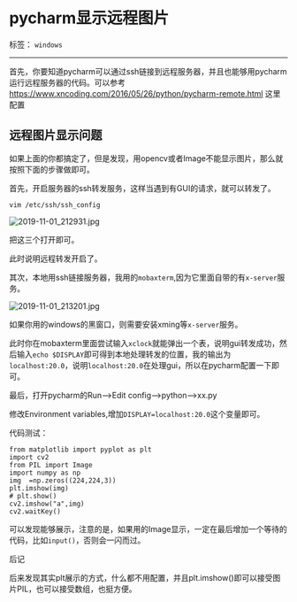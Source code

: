 ﻿# pycharm显示远程图片

标签： `windows`

---

首先，你要知道pycharm可以通过ssh链接到远程服务器，并且也能够用pycharm运行远程服务器的代码。可以参考 https://www.xncoding.com/2016/05/26/python/pycharm-remote.html 这里配置  

## 远程图片显示问题   

如果上面的你都搞定了，但是发现，用opencv或者Image不能显示图片，那么就按照下面的步骤做即可。  

首先，开启服务器的ssh转发服务，这样当遇到有GUI的请求，就可以转发了。

```vim /etc/ssh/ssh_config```  

![2019-11-01_212931.jpg](http://ww1.sinaimg.cn/large/005Dd0fOgy1g8iv1wny6oj306z0233yr.jpg) 

把这三个打开即可。  

此时说明远程转发开启了。  

其次，本地用ssh链接服务器，我用的`mobaxterm`,因为它里面自带的有`x-server`服务。  

![2019-11-01_213201.jpg](http://ww1.sinaimg.cn/large/005Dd0fOgy1g8iv4e5v0xj30fg02awfl.jpg)  

如果你用的windows的黑窗口，则需要安装xming等`x-server`服务。  

此时你在mobaxterm里面尝试输入`xclock`就能弹出一个表，说明gui转发成功，然后输入`echo $DISPLAY`即可得到本地处理转发的位置，我的输出为`localhost:20.0`，说明`localhost:20.0`在处理gui，所以在pycharm配置一下即可。  

最后，打开pycharm的Run-->Edit config-->python-->xx.py  

修改Environment variables,增加`DISPLAY=localhost:20.0`这个变量即可。  

代码测试：

```
from matplotlib import pyplot as plt
import cv2
from PIL import Image
import numpy as np
img  =np.zeros((224,224,3))
plt.imshow(img)
# plt.show()
cv2.imshow("a",img)
cv2.waitKey()
```  

可以发现能够展示，注意的是，如果用的Image显示，一定在最后增加一个等待的代码，比如`input()`，否则会一闪而过。  


后记  

后来发现其实plt展示的方式，什么都不用配置，并且plt.imshow()即可以接受图片PIL，也可以接受数组，也挺方便。



